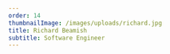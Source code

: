 ```yaml
---
order: 14
thumbnailImage: /images/uploads/richard.jpg
title: Richard Beamish
subtitle: Software Engineer
---
```


